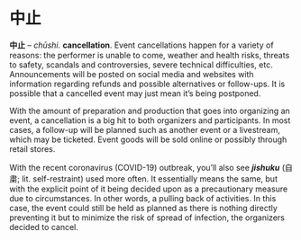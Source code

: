 # 中止

**中止** – _chūshi._ **cancellation**. Event cancellations happen for a variety of reasons: the performer is unable to come, weather and health risks, threats to safety, scandals and controversies, severe technical difficulties, etc. Announcements will be posted on social media and websites with information regarding refunds and possible alternatives or follow-ups. It is possible that a cancelled event may just mean it’s being postponed.

With the amount of preparation and production that goes into organizing an event, a cancellation is a big hit to both organizers and participants. In most cases, a follow-up will be planned such as another event or a livestream, which may be ticketed. Event goods will be sold online or possibly through retail stores. 

With the recent coronavirus (COVID-19) outbreak, you’ll also see **_jishuku_** (自粛; lit. self-restraint) used more often. It essentially means the same, but with the explicit point of it being decided upon as a precautionary measure due to circumstances. In other words, a pulling back of activities. In this case, the event could still be held as planned as there is nothing directly preventing it but to minimize the risk of spread of infection, the organizers decided to cancel.
